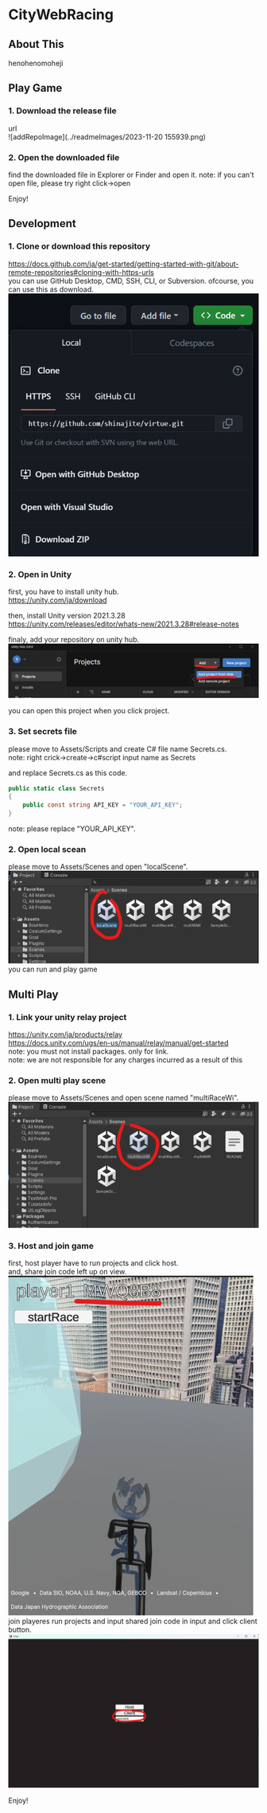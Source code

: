 # CityWebRacing
## About This
henohenomoheji

## Play Game
### 1. Download the release file
url<br>
![addRepoImage](../readmeImages/2023-11-20 155939.png)

### 2. Open the downloaded file
find the downloaded file in Explorer or Finder and open it.
note: if you can't open file, please try right click→open

Enjoy!

## Development
### 1. Clone or download this repository
https://docs.github.com/ja/get-started/getting-started-with-git/about-remote-repositories#cloning-with-https-urls<br>
you can use GitHub Desktop, CMD, SSH, CLI, or Subversion.
ofcourse, you can use this as download.
![addRepoImage](./readmeImages/2023-11-20%20163234.png)

### 2. Open in Unity
first, you have to install unity hub.<br>
https://unity.com/ja/download<br>

then, install Unity version 2021.3.28<br>
https://unity.com/releases/editor/whats-new/2021.3.28#release-notes

finaly, add your repository on unity hub.<br>
![addRepoImage](./readmeImages/2023-11-20%20155939.png)<br>

you can open this project when you click project.<br>

### 3. Set secrets file
please move to Assets/Scripts and create C# file name Secrets.cs.<br>
note: right crick→create→c#script input name as Secrets

and replace Secrets.cs as this code.
```cs
public static class Secrets
{
    public const string API_KEY = "YOUR_API_KEY";
}
```
note: please replace "YOUR_API_KEY".

### 2. Open local scean
please move to Assets/Scenes and open "localScene".<br>
![addRepoImage](./readmeImages/2023-11-20%20163029.png)<br>
you can run and play game

## Multi Play
### 1. Link your unity relay project
https://unity.com/ja/products/relay<br>
https://docs.unity.com/ugs/en-us/manual/relay/manual/get-started<br>
note: you must not install packages. only for link.<br>
note: we are not responsible for any charges incurred as a result of this

### 2. Open multi play scene
please move to Assets/Scenes and open scene named "multiRaceWi".
![openMultiImage](./readmeImages/2023-11-20%20160433.png)

### 3. Host and join game
first, host player have to run projects and click host.<br>
and, share join code left up on view.<br>
![openMultiImage](./readmeImages/2023-11-20%20163503.png)<br>
join playeres run projects and input shared join code in input and click client button.
![openMultiImage](./readmeImages/2023-11-20%20163911.png)<br>

Enjoy!
